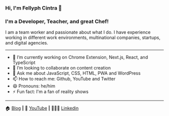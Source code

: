 ### Hi, I'm Fellyph Cintra 👋


### I'm a Developer, Teacher, and great Chef!

I am a team worker and passionate about what I do. I have experience working in different work environments, multinational companies, startups, and digital agencies.

---

- 🔭 I’m currently working on Chrome Extension, Next.js, React, and TypeScript
- 👯 I’m looking to collaborate on content creation 
- 💬 Ask me about JavaScript, CSS, HTML, PWA and WordPress
- 📫 How to reach me: Github, YouTube and Twitter
- 😄 Pronouns: he/him
- ⚡ Fun fact: I'm a fan of reality shows

---

🏠  [Blog][blog] **|**
🎥  [YouTube][youtube] **|**
🧑🏽‍💻  [Linkedin][linkedin]

[blog]: https://blog.fellyph.com.br
[youtube]: https://www.youtube.com/channel/UCPaufJocHYVHj44iwXG95PA
[linkedin]: https://www.linkedin.com/in/fellyph/
